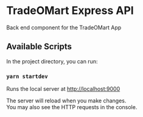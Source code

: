 # TradeOMart Express API

Back end component for the TradeOMart App

## Available Scripts

In the project directory, you can run:

### `yarn startdev`

Runs the local server at [http://localhost:9000](http://localhost:9000) 

The server will reload when you make changes. \
You may also see the HTTP requests in the console.